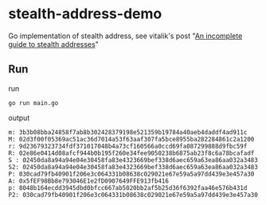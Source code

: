 # stealth-address-demo

Go implementation of stealth address, see vitalik's post "[An incomplete guide to stealth addresses](https://vitalik.ca/general/2023/01/20/stealth.html)"

## Run

run
```
go run main.go
```

output
```
m: 3b3b08bba24858f7ab8b302428379198e521359b19784a40aeb4daddf4ad911c
M: 02d3f00f05369ac51ac36d7014a53f63aaf307fa5bce8955ba282284861c2a1200
r: 9d23679323734fdf371017048b4a73cf160566a0ccd69fa087299888d9fbc59f
R: 02e86e0414d08afcf944b0b195f260e34fee9050238b6875ab23f8c6a78bcafadf
S : 02450da8a94a94e04e30458fa83e4323669bef338d6aec659a63ea86aa032a3483
S2: 02450da8a94a94e04e30458fa83e4323669bef338d6aec659a63ea86aa032a3483
P: 030cad79fb40901f206e3c064331b08638c029021e67e59a5a97dd439e3e457a30
A: 0x5fEF98Bb8e793046E1e2fD0907649FFE913fb416
p: 8048b164ecdd3945dbd0bfcc667ab5020bb2af5b25d36f6392faa46e576b431d
P2: 030cad79fb40901f206e3c064331b08638c029021e67e59a5a97dd439e3e457a30
```

